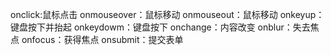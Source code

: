 onclick:鼠标点击
onmouseover：鼠标移动
onmouseout：鼠标移动
onkeyup：键盘按下并抬起
onkeydowm：键盘按下
onchange：内容改变
onblur：失去焦点
onfocus：获得焦点
onsubmit：提交表单